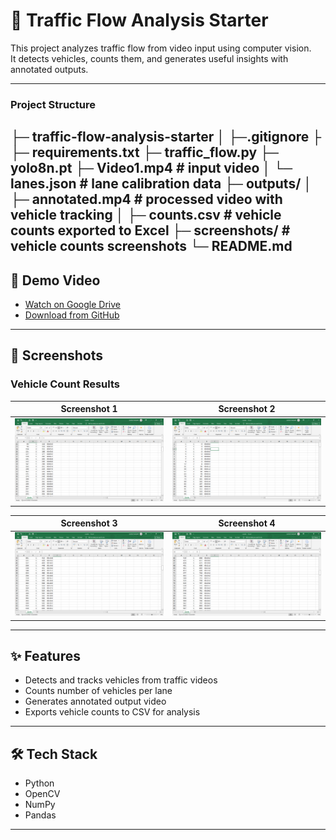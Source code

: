 # 🚦 Traffic Flow Analysis Starter

This project analyzes traffic flow from video input using computer vision.  
It detects vehicles, counts them, and generates useful insights with annotated outputs.

---
### Project Structure
├─ traffic-flow-analysis-starter
│ ├─.gitignore
├ ├─ requirements.txt
├─ traffic_flow.py
├─ yolo8n.pt
├─ Video1.mp4 # input video
│ └─ lanes.json # lane calibration data
├─ outputs/
│ ├─ annotated.mp4 # processed video with vehicle tracking
│ ├─ counts.csv # vehicle counts exported to Excel
├─ screenshots/ # vehicle counts screenshots
└─ README.md
---
## 🎥 Demo Video

- [Watch on Google Drive](https://drive.google.com/file/d/1YW3uhd7axu5TIvib5niqjqgFOSPsJE4s/view?usp=sharing)  
- [Download from GitHub](Captured.mp4)

---

## 📸 Screenshots

### Vehicle Count Results

| Screenshot 1 | Screenshot 2 |
|--------------|--------------|
| ![Counts Screenshot 1](image1.png) | ![Counts Screenshot 2](image2.png) |

| Screenshot 3 | Screenshot 4 |
|--------------|--------------|
| ![Counts Screenshot 3](image3.png) | ![Counts Screenshot 4](image4.png) |

---

## ✨ Features
- Detects and tracks vehicles from traffic videos  
- Counts number of vehicles per lane  
- Generates annotated output video  
- Exports vehicle counts to CSV for analysis  

---

## 🛠 Tech Stack
- Python  
- OpenCV  
- NumPy  
- Pandas  

---
